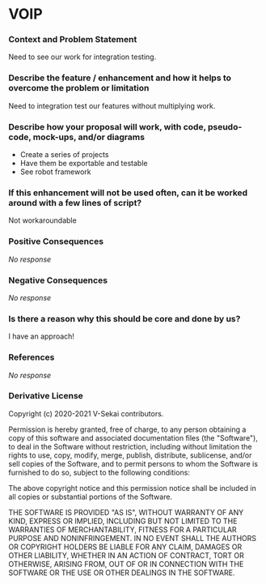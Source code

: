 # VOIP

### Context and Problem Statement

Need to see our work for integration testing.

### Describe the feature / enhancement and how it helps to overcome the problem or limitation

Need to integration test our features without multiplying work.

### Describe how your proposal will work, with code, pseudo-code, mock-ups, and/or diagrams

* Create a series of projects
* Have them be exportable and testable
* See robot framework

### If this enhancement will not be used often, can it be worked around with a few lines of script?

Not workaroundable

### Positive Consequences

_No response_

### Negative Consequences

_No response_

### Is there a reason why this should be core and done by us?

I have an approach!

### References

_No response_

### Derivative License

Copyright (c) 2020-2021 V-Sekai contributors.

Permission is hereby granted, free of charge, to any person obtaining a copy
of this software and associated documentation files (the "Software"), to deal
in the Software without restriction, including without limitation the rights
to use, copy, modify, merge, publish, distribute, sublicense, and/or sell
copies of the Software, and to permit persons to whom the Software is
furnished to do so, subject to the following conditions:

The above copyright notice and this permission notice shall be included in all
copies or substantial portions of the Software.

THE SOFTWARE IS PROVIDED "AS IS", WITHOUT WARRANTY OF ANY KIND, EXPRESS OR
IMPLIED, INCLUDING BUT NOT LIMITED TO THE WARRANTIES OF MERCHANTABILITY,
FITNESS FOR A PARTICULAR PURPOSE AND NONINFRINGEMENT. IN NO EVENT SHALL THE
AUTHORS OR COPYRIGHT HOLDERS BE LIABLE FOR ANY CLAIM, DAMAGES OR OTHER
LIABILITY, WHETHER IN AN ACTION OF CONTRACT, TORT OR OTHERWISE, ARISING FROM,
OUT OF OR IN CONNECTION WITH THE SOFTWARE OR THE USE OR OTHER DEALINGS IN THE
SOFTWARE.
